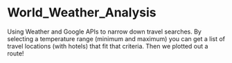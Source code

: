 # World_Weather_Analysis
Using Weather and Google APIs to narrow down travel searches. By selecting a temperature range (minimum and maximum) you can get a list of travel locations (with hotels) that fit that criteria. Then we plotted out a route!
